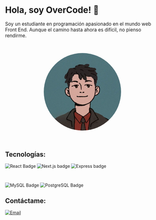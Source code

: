 # Hola, soy OverCode! :wave:

<div align="center">
    <p style="font-size: 1.1em; text-align: left;">
        Soy un estudiante en programación apasionado en el mundo web Front End. Aunque el camino hasta ahora es difícil, no pienso rendirme.
    </p>

<img src="avatar.png" style="border-radius: 50%; border: 2px solid white; width: 50%; margin: 30px;">

</div>

## Tecnologías:
![React Badge](https://img.shields.io/badge/React-20232A?style=for-the-badge&logo=react&logoColor=61DAFB)
![Next.js badge](https://img.shields.io/badge/next%20js-000000?style=for-the-badge&logo=nextdotjs&logoColor=white)
![Express badge](https://img.shields.io/badge/Express%20js-000000?style=for-the-badge&logo=express&logoColor=white)

<br>

![MySQL Badge](https://img.shields.io/badge/MySQL-005C84?style=for-the-badge&logo=mysql&logoColor=white)
![PostgreSQL Badge](https://img.shields.io/badge/PostgreSQL-316192?style=for-the-badge&logo=postgresql&logoColor=white)



## Contáctame:
[![Email](https://img.shields.io/badge/avalosfigueroapedro@gmail.com-email_personal-D14836?style=for-the-badge&logo=gmail&logoColor=white&labelColor=101010)](mailto:avalosfigueroapedro@gmail.com)